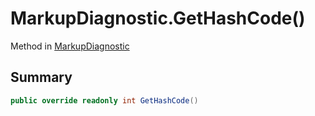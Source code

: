 # MarkupDiagnostic.GetHashCode()

Method in [MarkupDiagnostic](/docs/api/csharp/yarn.markup.lineparser.markupdiagnostic.md)

## Summary



```csharp
public override readonly int GetHashCode()
```


